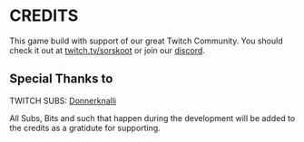 # CREDITS

This game build with support of our great Twitch Community. You should check it out at [twitch.tv/sorskoot](https://twitch.tv/sorskoot) or join our [discord](https://discord.gg/J3j43p8).

## Special Thanks to

TWITCH SUBS:
    [Donnerknalli](https://www.twitch.tv/donnerknalli)

All Subs, Bits and such that happen during the development will be added to the credits as a gratidute for supporting. 
